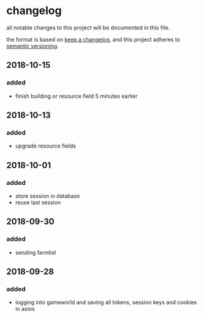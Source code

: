 # changelog

all notable changes to this project will be documented in this file.

the format is based on [keep a changelog](https://keepachangelog.com/en/1.0.0/),
and this project adheres to [semantic versioning](https://semver.org/spec/v2.0.0.html).

## 2018-10-15

### added

-   finish building or resource field 5 minutes earlier

## 2018-10-13

### added

-   upgrade resource fields

## 2018-10-01

### added

-   store session in database
-   reuse last session

## 2018-09-30

### added

-   sending farmlist

## 2018-09-28

### added

-   logging into gameworld and saving all tokens, session keys and cookies in axios
